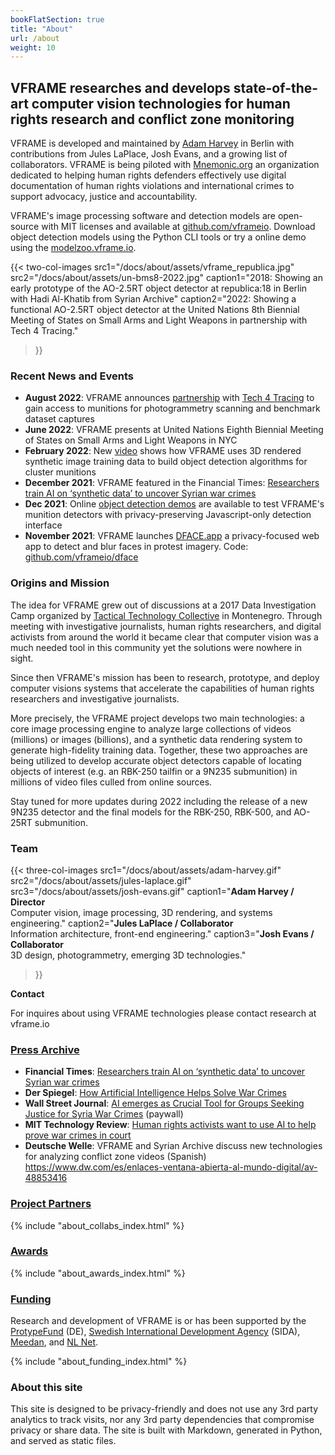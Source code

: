 ```yaml
---
bookFlatSection: true
title: "About"
url: /about
weight: 10
---
```


## VFRAME researches and develops state-of-the-art computer vision technologies for human rights research and conflict zone monitoring


VFRAME is developed and maintained by [Adam Harvey](https://ahprojects.com) in Berlin with contributions from Jules LaPlace, Josh Evans, and a growing list of collaborators. VFRAME is being piloted with [Mnemonic.org](Mnemonic.org) an organization dedicated to helping human rights defenders effectively use digital documentation of human rights violations and international crimes to support advocacy, justice and accountability. 

VFRAME's image processing software and detection models are open-source with MIT licenses and available at [github.com/vframeio](https:github.com/vframeio). Download object detection models using the Python CLI tools or try a online demo using the [modelzoo.vframe.io](https://modelzoo.vframe.io).


{{< two-col-images
    src1="/docs/about/assets/vframe_republica.jpg"
    src2="/docs/about/assets/un-bms8-2022.jpg"
    caption1="2018: Showing an early prototype of the AO-2.5RT object detector at republica:18 in Berlin with Hadi Al-Khatib from Syrian Archive"
    caption2="2022: Showing a functional AO-2.5RT object detector at the United Nations 8th Biennial Meeting of States on Small Arms and Light Weapons in partnership with Tech 4 Tracing."
>}}


### Recent News and Events

- **August 2022**: VFRAME announces [partnership](/about/collaborations/t4t) with [Tech 4 Tracing](https://tech4tracing.org/) to gain access to munitions for photogrammetry scanning and benchmark dataset captures
- **June 2022**: VFRAME presents at United Nations Eighth Biennial Meeting of States on Small Arms and Light Weapons in NYC
- **February 2022**: New <a href="https://vimeo.com/681436143">video</a> shows how VFRAME uses 3D rendered synthetic image training data to build object detection algorithms for cluster munitions
- **December 2021**: VFRAME featured in the Financial Times: [Researchers train AI on ‘synthetic data’ to uncover Syrian war crimes](https://www.ft.com/content/8399873e-0dda-4c87-ba59-0e2678166fba)
- **Dec 2021**: Online [object detection demos](https://modelzoo.vframe.io) are available to test VFRAME's munition detectors with privacy-preserving Javascript-only detection interface
- **November 2021**: VFRAME launches [DFACE.app](https://dface.app) a privacy-focused web app to detect and blur faces in protest imagery. Code: [github.com/vframeio/dface](https://github.com/vframeio/dface)


### Origins and Mission

The idea for VFRAME grew out of discussions at a 2017 Data Investigation Camp organized by [Tactical Technology Collective](https://tacticaltech.org/) in Montenegro. Through meeting with investigative journalists, human rights researchers, and digital activists from around the world it became clear that computer vision was a much needed tool in this community yet the solutions were nowhere in sight.

Since then VFRAME's mission has been to research, prototype, and deploy computer visions systems that accelerate the capabilities of human rights researchers and investigative journalists.

More precisely, the VFRAME project develops two main technologies: a core image processing engine to analyze large collections of videos (millions) or images (billions), and a synthetic data rendering system to generate high-fidelity training data. Together, these two approaches are being utilized to develop accurate object detectors capable of locating objects of interest (e.g. an RBK-250 tailfin or a 9N235 submunition) in millions of video files culled from online sources. 

Stay tuned for more updates during 2022 including the release of a new 9N235 detector and the final models for the RBK-250, RBK-500, and AO-25RT submunition.


### Team

{{< three-col-images
    src1="/docs/about/assets/adam-harvey.gif"
    src2="/docs/about/assets/jules-laplace.gif"
    src3="/docs/about/assets/josh-evans.gif"
    caption1="<strong>Adam Harvey / Director</strong><br>Computer vision, image processing, 3D rendering, and systems engineering."
    caption2="<strong>Jules LaPlace / Collaborator</strong><br>Information architecture, front-end engineering."
    caption3="<strong>Josh Evans / Collaborator</strong><br>3D design, photogrammetry, emerging 3D technologies."
>}}


**Contact**

For inquires about using VFRAME technologies please contact research at vframe.io


### [Press Archive](/about/press)

- **Financial Times**: [Researchers train AI on ‘synthetic data’ to uncover Syrian war crimes](https://www.ft.com/content/8399873e-0dda-4c87-ba59-0e2678166fba)
- **Der Spiegel**: [How Artificial Intelligence Helps Solve War Crimes](https://www.spiegel.de/politik/ausland/wie-kuenstliche-intelligenz-bei-der-aufklaerung-von-kriegsverbrechen-hilft-a-670d8c14-0b8b-42bc-a5b0-e74250cff225)
- **Wall Street Journal**: [AI emerges as Crucial Tool for Groups Seeking Justice for Syria War Crimes](https://www.wsj.com/articles/ai-emerges-as-crucial-tool-for-groups-seeking-justice-for-syria-war-crimes-11613228401) (paywall)
- **MIT Technology Review**: [Human rights activists want to use AI to help prove war crimes in court](https://www.technologyreview.com/2020/06/25/1004466/ai-could-help-human-rights-activists-prove-war-crimes/)
- **Deutsche Welle**: VFRAME and Syrian Archive discuss new technologies for analyzing conflict zone videos (Spanish) https://www.dw.com/es/enlaces-ventana-abierta-al-mundo-digital/av-48853416



### [Project Partners](/about/collaborations)

{% include "about_collabs_index.html" %}


### [Awards](/about/awards)

{% include "about_awards_index.html" %}


### [Funding](/about/funding)

Research and development of VFRAME is or has been supported by the [ProtypeFund](https://prototypefund.de) (DE), [Swedish International Development Agency](https://www.sida.se) (SIDA), [Meedan](https://meedan.com), and [NL Net](https://nlnet.nl/). 

{% include "about_funding_index.html" %}


### About this site

This site is designed to be privacy-friendly and does not use any 3rd party analytics to track visits, nor any 3rd party dependencies that compromise privacy or share data. The site is built with Markdown, generated in Python, and served as static files.